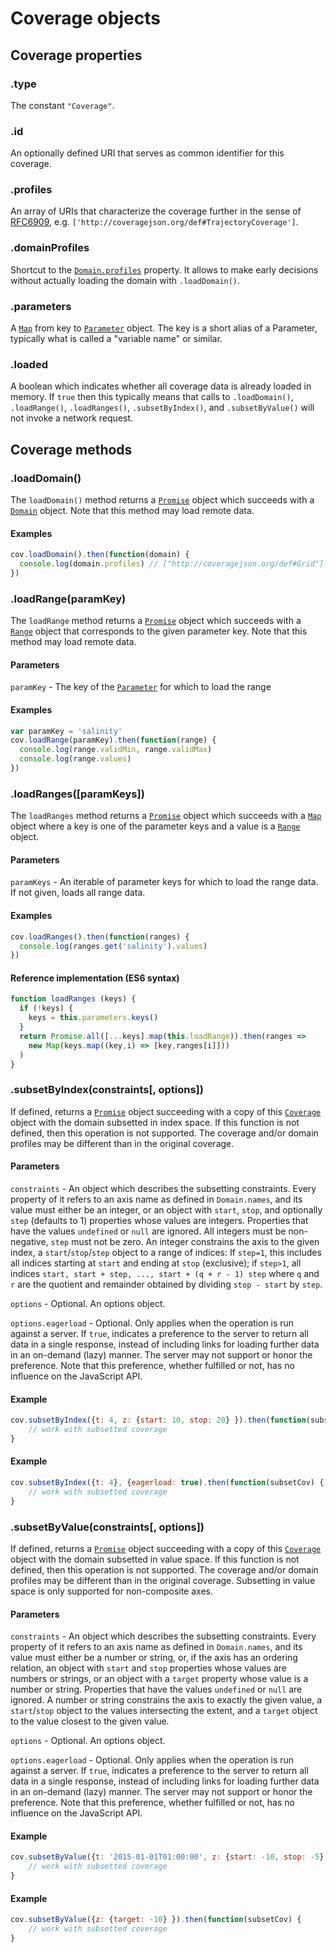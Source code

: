 # Coverage objects

## Coverage properties

### .type

The constant `"Coverage"`.

### .id

An optionally defined URI that serves as common identifier for this coverage.

### .profiles

An array of URIs that characterize the coverage further in the sense of [RFC6909](https://www.ietf.org/rfc/rfc6906.txt), e.g. `['http://coveragejson.org/def#TrajectoryCoverage']`.

### .domainProfiles

Shortcut to the [`Domain.profiles`](Domain.md) property. It allows to make early decisions without actually loading the domain with `.loadDomain()`.

### .parameters

A [`Map`](https://developer.mozilla.org/de/docs/Web/JavaScript/Reference/Global_Objects/Map) from key to [`Parameter`](Parameter.md) object. The key is a short alias of a Parameter, typically what is called a "variable name" or similar.

### .loaded

A boolean which indicates whether all coverage data is already loaded in memory. If `true` then this typically means that calls to `.loadDomain()`, `.loadRange()`, `.loadRanges()`, `.subsetByIndex()`, and `.subsetByValue()` will not invoke a network request.

## Coverage methods

### .loadDomain()

The `loadDomain()` method returns a [`Promise`](https://developer.mozilla.org/de/docs/Web/JavaScript/Reference/Global_Objects/Promise) object which succeeds with a [`Domain`](Domain.md) object. Note that this method may load remote data.

#### Examples

```js
cov.loadDomain().then(function(domain) {
  console.log(domain.profiles) // ["http://coveragejson.org/def#Grid"]
})
```

### .loadRange(paramKey)

The `loadRange` method returns a [`Promise`](https://developer.mozilla.org/de/docs/Web/JavaScript/Reference/Global_Objects/Promise) object which succeeds with a [`Range`](Range.md) object that corresponds to the given parameter key. Note that this method may load remote data.

#### Parameters

`paramKey` - The key of the [`Parameter`](Parameter.md) for which to load the range

#### Examples

```js
var paramKey = 'salinity'
cov.loadRange(paramKey).then(function(range) {
  console.log(range.validMin, range.validMax)
  console.log(range.values)
})
```

### .loadRanges([paramKeys])

The `loadRanges` method returns a [`Promise`](https://developer.mozilla.org/de/docs/Web/JavaScript/Reference/Global_Objects/Promise) object which succeeds with a [`Map`](https://developer.mozilla.org/de/docs/Web/JavaScript/Reference/Global_Objects/Map) object where a key is one of the parameter keys and a value is a [`Range`](Range.md) object.

#### Parameters

`paramKeys` - An iterable of parameter keys for which to load the range data. If not given, loads all range data.

#### Examples

```js
cov.loadRanges().then(function(ranges) {
  console.log(ranges.get('salinity').values)
})
```

#### Reference implementation (ES6 syntax)

```js
function loadRanges (keys) {
  if (!keys) {
    keys = this.parameters.keys()
  }
  return Promise.all([...keys].map(this.loadRange)).then(ranges =>
    new Map(keys.map((key,i) => [key,ranges[i]]))
  )
}
```

### .subsetByIndex(constraints[, options])

If defined, returns a [`Promise`](https://developer.mozilla.org/de/docs/Web/JavaScript/Reference/Global_Objects/Promise) object succeeding with a copy of this [`Coverage`](Coverage.md) object with the domain subsetted in index space. If this function is not defined, then this operation is not supported. The coverage and/or domain profiles may be different than in the original coverage.

#### Parameters

`constraints` - An object which describes the subsetting constraints. Every property of it refers to an axis name as defined in `Domain.names`, and its value must either be an integer, or an object with `start`, `stop`, and optionally `step` (defaults to 1) properties whose values are integers. Properties that have the values `undefined` or `null` are ignored. All integers must be non-negative, `step` must not be zero. An integer constrains the axis to the given index, a `start`/`stop`/`step` object to a range of indices: If `step=1`, this includes all indices starting at `start` and ending at `stop` (exclusive); if `step>1`, all indices `start, start + step, ..., start + (q + r - 1) step` where `q` and `r` are the quotient and remainder obtained by dividing `stop - start` by `step`.

`options` - Optional. An options object.

`options.eagerload` - Optional. Only applies when the operation is run against a server. If `true`, indicates a preference to the server to return all data in a single response, instead of including links for loading further data in an on-demand (lazy) manner. The server may not support or honor the preference. Note that this preference, whether fulfilled or not, has no influence on the JavaScript API.

#### Example

```js
cov.subsetByIndex({t: 4, z: {start: 10, stop: 20} }).then(function(subsetCov) {
    // work with subsetted coverage
}
```

#### Example

```js
cov.subsetByIndex({t: 4}, {eagerload: true).then(function(subsetCov) {
    // work with subsetted coverage
}
```

### .subsetByValue(constraints[, options])

If defined, returns a [`Promise`](https://developer.mozilla.org/de/docs/Web/JavaScript/Reference/Global_Objects/Promise) object succeeding with a copy of this [`Coverage`](Coverage.md) object with the domain subsetted in value space. If this function is not defined, then this operation is not supported. The coverage and/or domain profiles may be different than in the original coverage. Subsetting in value space is only supported for non-composite axes.

#### Parameters

`constraints` - An object which describes the subsetting constraints. Every property of it refers to an axis name as defined in `Domain.names`, and its value must either be a number or string, or, if the axis has an ordering relation, an object with `start` and `stop` properties whose values are numbers or strings, or an object with a `target` property whose value is a number or string. Properties that have the values `undefined` or `null` are ignored. A number or string constrains the axis to exactly the given value, a `start`/`stop` object to the values intersecting the extent, and a `target` object to the value closest to the given value.

`options` - Optional. An options object.

`options.eagerload` - Optional. Only applies when the operation is run against a server. If `true`, indicates a preference to the server to return all data in a single response, instead of including links for loading further data in an on-demand (lazy) manner. The server may not support or honor the preference. Note that this preference, whether fulfilled or not, has no influence on the JavaScript API.

#### Example

```js
cov.subsetByValue({t: '2015-01-01T01:00:00', z: {start: -10, stop: -5} }).then(function(subsetCov) {
    // work with subsetted coverage
}
```

#### Example

```js
cov.subsetByValue({z: {target: -10} }).then(function(subsetCov) {
    // work with subsetted coverage
}
```

